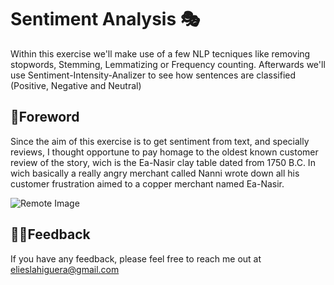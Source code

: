 
# Sentiment Analysis 🎭

Within this exercise we'll make use of a few NLP tecniques like removing stopwords, Stemming, Lemmatizing or Frequency counting. Afterwards we'll use Sentiment-Intensity-Analizer to see how sentences are classified (Positive, Negative and Neutral)   


## 📣Foreword

 Since the aim of this exercise is to get sentiment from text, and specially reviews, I thought opportune to pay homage to the oldest known customer review of the story, wich is the Ea-Nasir clay table dated from 1750 B.C. In wich basically a really angry merchant called Nanni wrote down all his customer frustration aimed to a copper merchant named Ea-Nasir.
 
![Remote Image](https://upload.wikimedia.org/wikipedia/commons/thumb/d/de/Complaint_tablet_to_Ea-Nasir.jpg/512px-Complaint_tablet_to_Ea-Nasir.jpg)

## 🧏‍♂️Feedback

If you have any feedback, please feel free to reach me out at elieslahiguera@gmail.com

